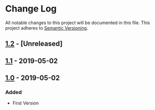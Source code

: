 # Change Log

All notable changes to this project will be documented in this file.
This project adheres to [Semantic Versioning](http://semver.org/).

## [1.2](https://github.comcast.com/VariousArtists/RepoTest/compare/v1.1...dev) - [Unreleased]

## [1.1](https://github.comcast.com/VariousArtists/RepoTest/compare/v1.0...v1.1) - 2019-05-02

## [1.0](https://github.comcast.com/VariousArtists/RepoTest/compare/v1.0...v1.0) - 2019-05-02

### Added
* First Version
